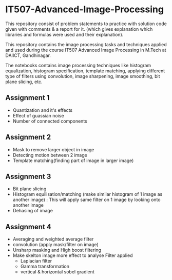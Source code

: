 # IT507-Advanced-Image-Processing

This repository consist of problem statements to practice with solution code given with comments & a report for it. (which gives explanation which libraries and formulas were used and their explanation).

This repository contains the image processing tasks and techniques applied and used during the course IT507 Advanced Image Processing in M.Tech at DAIICT, Gandhinagar.

The notebooks contains image processing techniques like histogram equalization, histogram specification, template matching, applying different type of filters using convolution, image sharpening, image smoothing, bit plane slicing, etc.


## Assignment 1
- Quantization and it's effects
- Effect of guassian noise
- Number of connected components

## Assignment 2
- Mask to remove larger object in image
- Detecting motion between 2 image
- Template matching(finding part of image in larger image)

## Assignment 3
- Bit plane slicing
- Histogram equilisation/matching (make similar histogram of 1 image as another image) : This will apply same filter on 1 image by looking onto another image
- Dehasing of image

## Assignment 4
- Averaging and weighted average filter 
- convolution (apply mask/filter on image)
- Unsharp masking and High boost filtering
- Make skelton image more effect to analyse 
    Filter applied
    - Laplacian filter
    - Gamma transformation
    - vertical & horizontal sobel gradient
